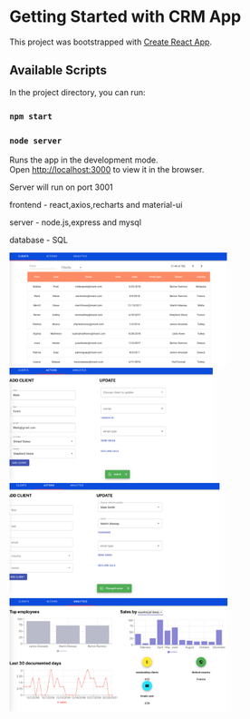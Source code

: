# Getting Started with CRM App

This project was bootstrapped with [Create React App](https://github.com/facebook/create-react-app).

## Available Scripts

In the project directory, you can run:

### `npm start`
### `node server`

Runs the app in the development mode.\
Open [http://localhost:3000](http://localhost:3000) to view it in the browser.

Server will run on port 3001


frontend - react,axios,recharts and material-ui

server - node.js,express and mysql

database - SQL

<img src="crm1.png" alt="crm1" height="200"/> <img src="crm2.png" alt="crm2" height="200"/> <img src="crm3.png" alt="crm3" height="200"/>
<img src="crm4.png" alt="crm4" height="200"/>
